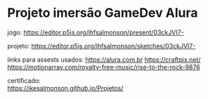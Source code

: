 # Projeto imersão GameDev Alura

jogo:
https://editor.p5js.org/lhfsalmonson/present/03ckJVI7-


projeto:
https://editor.p5js.org/lhfsalmonson/sketches/03ckJVI7-
 
links para assests usados: 
https://alura.com.br
https://craftpix.net/
https://motionarray.com/royalty-free-music/rise-to-the-rock-9876  
  
certificado:  
https://ikesalmonson.github.io/Projetos/
